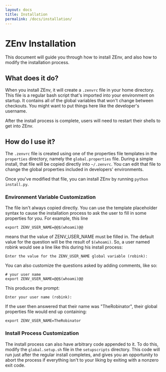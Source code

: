 ```yaml
---
layout: docs
title: Installation
permalink: /docs/installation/
---
```


# ZEnv Installation

This document will guide you through how to install ZEnv, and also how to
modify the installation process.

## What does it do?

When you install ZEnv, it will create a `.zenvrc` file in your home directory.
This file is a regular bash script that's imported into your environment on
startup. It contains all of the global variables that won't change between
checkouts. You might want to put things here like the developer's username.

After the install process is complete, users will need to restart their shells
to get into ZEnv.


## How do I use it?

The `.zenvrc` file is created using one of the properties file templates in the
`properties` directory, namely the `global.properties` file. During a simple
install, that file will be copied directly into `~/.zenvrc`. You can edit that
file to change the global properties included in developers' environments.

Once you've modified that file, you can install ZEnv by running
`python install.py`.


### Environment Variable Customization

The file isn't always copied directly. You can use the template placeholder
syntax to cause the installation process to ask the user to fill in some
properties for you. For example, this line

    export ZENV_USER_NAME=@@$(whoami)@@

means that the value of ZENV_USER_NAME must be filled in. The default value
for the question will be the result of `$(whoami)`. So, a user named robink
would see a line like this during his install process:

    Enter the value for the ZENV_USER_NAME global variable (robink): 
    
You can also customize the questions asked by adding comments, like so:

    # your user name
    export ZENV_USER_NAME=@@$(whoami)@@
    
This produces the prompt:

    Enter your user name (robink): 

If the user then answered that their name was "TheRobinator", their global
properties file would end up containing:

    export ZENV_USER_NAME=TheRobinator


### Install Process Customization

The install process can also have arbitrary code appended to it. To do this,
modify the `global.setup.sh` file in the `setupscripts` directory. This code
will run just after the regular install completes, and gives you an opportunity
to abort the process if everything isn't to your liking by exiting with a
nonzero exit code.